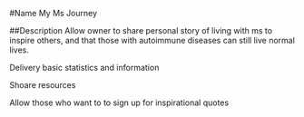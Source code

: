 #Name
My Ms Journey

##Description
Allow owner to share personal story of living with ms to inspire others, and that those with autoimmune diseases can still live normal lives.

Delivery basic statistics and information

Shoare resources

Allow those who want to to sign up for inspirational quotes

